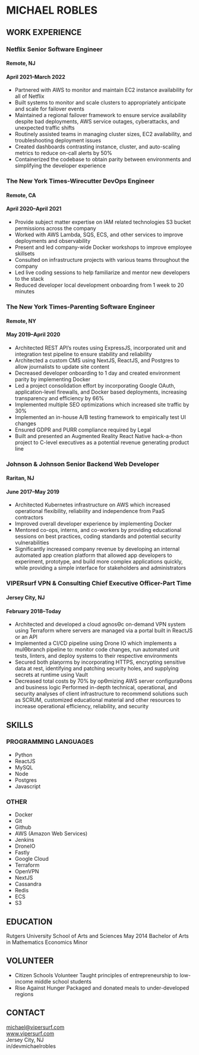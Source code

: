 # MICHAEL ROBLES  

<!--
**dokosatchii/dokosatchii** is a ✨ _special_ ✨ repository because its `README.md` (this file) appears on your GitHub profile.

Here are some ideas to get you started:

- 🔭 I’m currently working on ...
- 🌱 I’m currently learning ...
- 👯 I’m looking to collaborate on ...
- 🤔 I’m looking for help with ...
- 💬 Ask me about ...
- 📫 How to reach me: ...
- 😄 Pronouns: ...
- ⚡ Fun fact: ...
-->
## WORK EXPERIENCE

### Netflix Senior Software Engineer  
#### Remote, NJ  
#### April 2021–March 2022  
- Partnered with AWS to monitor and maintain EC2 instance availability for all of Netflix
- Built systems to monitor and scale clusters to appropriately anticipate and scale for failover events
- Maintained a regional failover framework to ensure service availability despite bad deployments, AWS service
outages, cyberattacks, and unexpected traffic shifts
- Routinely assisted teams in managing cluster sizes, EC2 availability, and troubleshooting deployment issues
- Created dashboards contrasting instance, cluster, and auto-scaling metrics to reduce on-call alerts by 50%
- Containerized the codebase to obtain parity between environments and simplifying the developer experience  

### The New York Times-Wirecutter DevOps Engineer  
#### Remote, CA  
#### April 2020–April 2021
-  Provide subject matter expertise on IAM related technologies S3 bucket permissions across the company  
-  Worked with AWS Lambda, SQS, ECS, and other services to improve deployments and observability  
-  Present and led company-wide Docker workshops to improve employee skillsets  
-  Consulted on infrastructure projects with various teams throughout the company  
-  Led live coding sessions to help familiarize and mentor new developers to the stack
-  Reduced developer local development onboarding from 1 week to 20 minutes  

### The New York Times-Parenting Software Engineer  
#### Remote, NY
#### May 2019–April 2020  
-  Architected REST API’s routes using ExpressJS, incorporated unit and integration test pipeline to ensure stability
and reliability
-  Architected a custom CMS using NextJS, ReactJS, and Postgres to allow journalists to update site content
-  Decreased developer onboarding to 1 day and created environment parity by implementing Docker
-  Led a project consolidation effort by incorporating Google OAuth, application-level firewalls, and Docker based
deployments, increasing transparency and efficiency by 66%
-  Implemented multiple SEO optimizations which increased site traffic by 30%
-  Implemented an in-house A/B testing framework to empirically test UI changes
-  Ensured GDPR and PURR compliance required by Legal
-  Built and presented an Augmented Reality React Native hack-a-thon project to C-level executives as a potential
revenue generating product line  

### Johnson & Johnson Senior Backend Web Developer  
#### Raritan, NJ  
#### June 2017–May 2019
-  Architected Kubernetes infrastructure on AWS which increased operational flexibility, reliability and
independence from PaaS contractors
-  Improved overall developer experience by implementing Docker
-  Mentored co-ops, interns, and co-workers by providing educational sessions on best practices, coding standards
and potential security vulnerabilities
-  Significantly increased company revenue by developing an internal automated app creation platform that allowed
app developers to experiment, prototype, and build more complex applications quickly, while providing a simple
interface for stakeholders and administrators  

### VIPERsurf VPN & Consulting Chief Executive Officer-Part Time  
#### Jersey City, NJ  
#### February 2018–Today
-  Architected and developed a cloud agnosƟc on-demand VPN system using Terraform where servers are managed
via a portal built in ReactJS or an API
-  Implemented a CI/CD pipeline using Drone IO which implements a mulƟbranch pipeline to: monitor code changes,
run automated unit tests, linters, and deploy systems to their respective environments
-  Secured both plaƞorms by incorporating HTTPS, encrypting sensitive data at rest, identifying and patching
security holes, and supplying secrets at runtime using Vault
-  Decreased total costs by 70% by opƟmizing AWS server configuraƟons and business logic Performed in-depth
technical, operational, and security analyses of client infrastructure to recommend solutions such as SCRUM,
customized educational material and other resources to increase operational efficiency, reliability, and security

## SKILLS
### PROGRAMMING LANGUAGES  
-  Python  
-  ReactJS  
-  MySQL  
-  Node  
-  Postgres  
-  Javascript

### OTHER  
-  Docker  
-  Git  
-  Github  
-  AWS (Amazon Web Services)  
-  Jenkins  
-  DroneIO  
-  Fastly  
-  Google Cloud  
-  Terraform
-  OpenVPN  
-  NextJS  
-  Cassandra  
-  Redis  
-  ECS  
-  S3  

## EDUCATION  
Rutgers University
School of Arts and Sciences
May 2014
Bachelor of Arts in Mathematics
Economics Minor

## VOLUNTEER  
- Citizen Schools Volunteer
Taught principles of
entrepreneurship to low-income
middle school students  
- Rise Against Hunger
Packaged and donated meals to
under-developed regions  

## CONTACT  
michael@vipersurf.com  
www.vipersurf.com  
Jersey City, NJ  
in/devmichaelrobles
